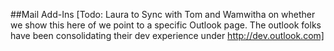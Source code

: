 ##Mail Add-Ins
[Todo: Laura to Sync with Tom and Wamwitha on whether we show this here of we point to a specific Outlook page. The outlook folks have been consolidating their dev experience under http://dev.outlook.com] 